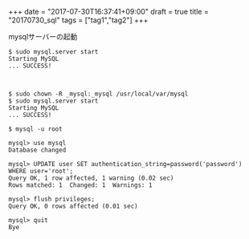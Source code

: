 +++
date = "2017-07-30T16:37:41+09:00"
draft = true
title = "20170730_sql"
tags = ["tag1","tag2"]
+++

mysqlサーバーの起動
```
$ sudo mysql.server start
Starting MySQL
... SUCCESS!
```















```


$ sudo chown -R _mysql:_mysql /usr/local/var/mysql
$ sudo mysql.server start
Starting MySQL
... SUCCESS!

$ mysql -u root

mysql> use mysql
Database changed

mysql> UPDATE user SET authentication_string=password('password') WHERE user='root';
Query OK, 1 row affected, 1 warning (0.02 sec)
Rows matched: 1  Changed: 1  Warnings: 1

mysql> flush privileges;
Query OK, 0 rows affected (0.01 sec)

mysql> quit
Bye

```
